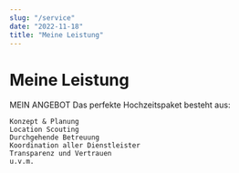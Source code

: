 ```yaml
---
slug: "/service"
date: "2022-11-18"
title: "Meine Leistung"
---
```


# Meine Leistung


MEIN ANGEBOT
Das perfekte Hochzeitspaket besteht aus:

    Konzept & Planung
    Location Scouting
    Durchgehende Betreuung
    Koordination aller Dienstleister
    Transparenz und Vertrauen
    u.v.m.

